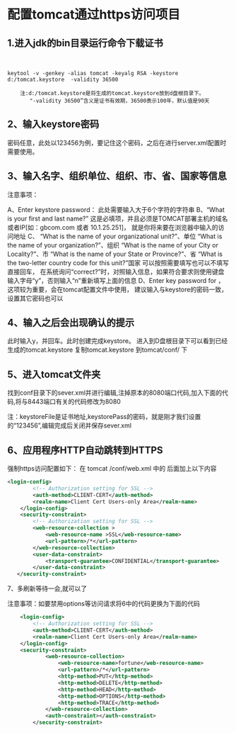 # 配置tomcat通过https访问项目

## 1.进入jdk的bin目录运行命令下载证书

​		

```
keytool -v -genkey -alias tomcat -keyalg RSA -keystore d:/tomcat.keystore  -validity 36500
```

		注:d:/tomcat.keystore是将生成的tomcat.keystore放到d盘根目录下。
		   "-validity 36500”含义是证书有效期，36500表示100年，默认值是90天

## 2、输入keystore密码

密码任意，此处以123456为例，要记住这个密码，之后在进行server.xml配置时需要使用。

## 3、输入名字、组织单位、组织、市、省、国家等信息

注意事项：

A、Enter keystore password：
此处需要输入大于6个字符的字符串
B、“What is your first and last name?”
这是必填项，并且必须是TOMCAT部署主机的域名或者IP[如：gbcom.com 或者 10.1.25.251]，
就是你将来要在浏览器中输入的访问地址
C、
“What is the name of your organizational unit?”、单位
“What is the name of your organization?”、组织
“What is the name of your City or Locality?”、市
“What is the name of your State or Province?”、省
“What is the two-letter country code for this unit?”国家
可以按照需要填写也可以不填写直接回车，
在系统询问“correct?”时，对照输入信息，如果符合要求则使用键盘输入字母“y”，否则输入“n”重新填写上面的信息
D、Enter key password for <tomcat>，
这项较为重要，会在tomcat配置文件中使用，
建议输入与keystore的密码一致，设置其它密码也可以

## 4、输入之后会出现确认的提示

此时输入y，并回车。此时创建完成keystore。
进入到D盘根目录下可以看到已经生成的tomcat.keystore
复制tomcat.keystore 到tomcat/conf/ 下

## 5、进入tomcat文件夹

找到conf目录下的sever.xml并进行编辑,注掉原本的8080端口代码,加入下面的代码,将与8443端口有关的代码修改为8080

<Connector port="9001" protocol="HTTP/1.1" SSLEnabled="true"
     maxThreads="150" scheme="https" secure="true"
     clientAuth="false" keystoreFile="D:/AppServer/Tomcat/apache-tomcat-6.0.32/conf/tomcat.keystore"
     keystorePass="123456" sslProtocol="TLS" />
	 
注：keystoreFile是证书地址,keystorePass的密码，就是刚才我们设置的“123456”,编辑完成后关闭并保存sever.xml

## 6、应用程序HTTP自动跳转到HTTPS

强制https访问配置如下：
在 tomcat /conf/web.xml 中的 </welcome-file-list> 后面加上以下内容
	

```xml
<login-config>
		<!-- Authorization setting for SSL -->
		<auth-method>CLIENT-CERT</auth-method>
		<realm-name>Client Cert Users-only Area</realm-name>
	</login-config>
	<security-constraint>
		<!-- Authorization setting for SSL -->
		<web-resource-collection >
			<web-resource-name >SSL</web-resource-name>
			<url-pattern>/*</url-pattern>
		</web-resource-collection>
		<user-data-constraint>
			<transport-guarantee>CONFIDENTIAL</transport-guarantee>
		</user-data-constraint>
   </security-constraint>
```


7、多刷新等待一会,就可以了


注意事项：如要禁用options等访问请求将6中的代码更换为下面的代码

```xml
	<login-config>
		<!-- Authorization setting for SSL -->
		<auth-method>CLIENT-CERT</auth-method>
		<realm-name>Client Cert Users-only Area</realm-name>
	</login-config>
	<security-constraint>
            <web-resource-collection>
                <web-resource-name>fortune</web-resource-name>
                <url-pattern>/*</url-pattern>
                <http-method>PUT</http-method>
                <http-method>DELETE</http-method>
                <http-method>HEAD</http-method>
                <http-method>OPTIONS</http-method>
                <http-method>TRACE</http-method>
            </web-resource-collection>
            <auth-constraint></auth-constraint>
        </security-constraint>
```


